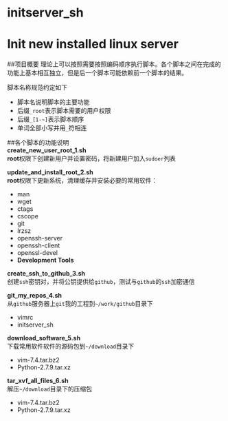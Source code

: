 # initserver_sh
Init new installed linux server
===============================

##项目概要
理论上可以按照需要按照编码顺序执行脚本。各个脚本之间在完成的功能上基本相互独立，但是后一个脚本可能依赖前一个脚本的结果。  

脚本名称规范约定如下  
 - 脚本名说明脚本的主要功能
 - 后缀`_root`表示脚本需要的用户权限
 - 后缀`_[1-~]`表示脚本顺序
 - 单词全部小写并用`_`符相连

##各个脚本的功能说明  
**create_new_user_root_1.sh**  
**root**权限下创建新用户并设置密码，将新建用户加入`sudoer`列表  
  
**update_and_install_root_2.sh**  
**root**权限下更新系统，清理缓存并安装必要的常用软件：  
- man
- wget
- ctags
- cscope
- git
- lrzsz
- openssh-server
- openssh-client
- openssl-devel
- **Development Tools**

**create_ssh_to_github_3.sh**  
创建`ssh`密钥对，并将公钥提供给`github`，测试与`github`的`ssh`加密通信  

**git_my_repos_4.sh**  
从`github`服务器上`git`我的工程到`~/work/github`目录下  
- vimrc
- initserver_sh

**download_software_5.sh**  
下载常用软件软件的源码包到`~/download`目录下  
- vim-7.4.tar.bz2
- Python-2.7.9.tar.xz

**tar_xvf_all_files_6.sh**  
解压`~/download`目录下的压缩包  
- vim-7.4.tar.bz2
- Python-2.7.9.tar.xz
